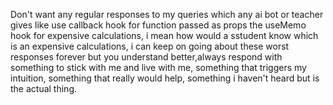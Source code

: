 Don't want any regular responses to my queries which any ai bot or teacher gives like use callback hook for function passed as props the useMemo hook for expensive calculations, i mean how would a sstudent know which is an expensive calculations, i can keep on going about these worst responses forever but you understand better,always respond with something to stick with me and live with me, something that triggers my intuition, something that really would help, something i haven't heard but is the actual thing.
